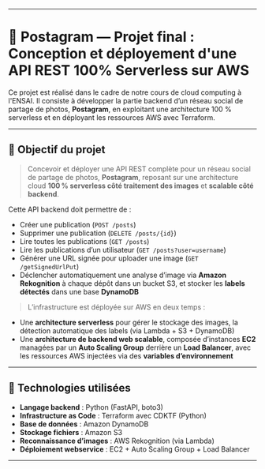 
---

# 📸 Postagram — Projet final : Conception et déployement d'une API REST 100% Serverless sur AWS

Ce projet est réalisé dans le cadre de notre cours de cloud computing à l'ENSAI. Il consiste à développer la partie backend d’un réseau social de partage de photos, **Postagram**, en exploitant une architecture 100 % serverless et en déployant les ressources AWS avec Terraform.

---

## 🧱 Objectif du projet

> Concevoir et déployer une API REST complète pour un réseau social de partage de photos, **Postagram**, reposant sur une architecture cloud **100 % serverless côté traitement des images** et **scalable côté backend**.

Cette API backend doit permettre de :

* Créer une publication (`POST /posts`)
* Supprimer une publication (`DELETE /posts/{id}`)
* Lire toutes les publications (`GET /posts`)
* Lire les publications d’un utilisateur (`GET /posts?user=username`)
* Générer une URL signée pour uploader une image (`GET /getSignedUrlPut`)
* Déclencher automatiquement une analyse d’image via **Amazon Rekognition** à chaque dépôt dans un bucket S3, et stocker les **labels détectés** dans une base **DynamoDB**

> L’infrastructure est déployée sur AWS en deux temps :

* Une **architecture serverless** pour gérer le stockage des images, la détection automatique des labels (via Lambda + S3 + DynamoDB)
* Une **architecture de backend web scalable**, composée d’instances **EC2** managées par un **Auto Scaling Group** derrière un **Load Balancer**, avec les ressources AWS injectées via des **variables d’environnement**

---

## 🧰 Technologies utilisées

- **Langage backend** : Python (FastAPI, boto3)
- **Infrastructure as Code** : Terraform avec CDKTF (Python)
- **Base de données** : Amazon DynamoDB
- **Stockage fichiers** : Amazon S3
- **Reconnaissance d’images** : AWS Rekognition (via Lambda)
- **Déploiement webservice** : EC2 + Auto Scaling Group + Load Balancer

---
